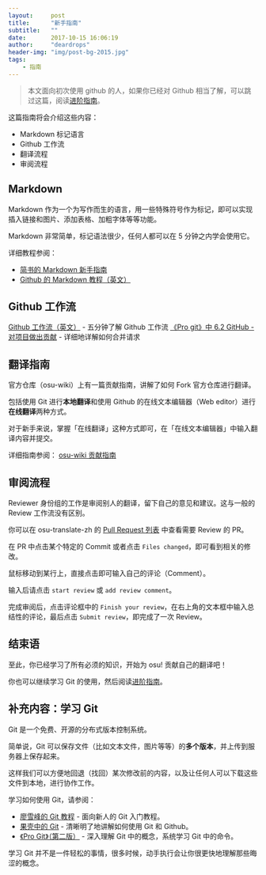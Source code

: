 ```yaml
---
layout:     post
title:      "新手指南"
subtitle:   ""
date:       2017-10-15 16:06:19
author:     "deardrops"
header-img: "img/post-bg-2015.jpg"
tags:
    - 指南
---
```


> 本文面向初次使用 github 的人，如果你已经对 Github 相当了解，可以跳过这篇，阅读[进阶指南](https://osu-translate-zh.github.io/2017/10/15/advance-guide)。

这篇指南将会介绍这些内容：

- Markdown 标记语言
- Github 工作流
- 翻译流程
- 审阅流程

## Markdown

Markdown 作为一个为写作而生的语言，用一些特殊符号作为标记，即可以实现插入链接和图片、添加表格、加粗字体等等功能。

Markdown 非常简单，标记语法很少，任何人都可以在 5 分钟之内学会使用它。

详细教程参阅：
- [简书的 Markdown 新手指南](http://www.jianshu.com/p/q81RER)
- [Github 的 Markdown 教程（英文）](https://guides.github.com/features/mastering-markdown/)

## Github 工作流

[Github 工作流（英文）](https://guides.github.com/introduction/flow/) - 五分钟了解 Github 工作流
[《Pro git》中 6.2 GitHub - 对项目做出贡献](https://git-scm.com/book/zh/v2/GitHub-%E5%AF%B9%E9%A1%B9%E7%9B%AE%E5%81%9A%E5%87%BA%E8%B4%A1%E7%8C%AE) - 详细地详解如何合并请求

## 翻译指南

官方仓库（osu-wiki）上有一篇贡献指南，讲解了如何 Fork 官方仓库进行翻译。

包括使用 Git 进行**本地翻译**和使用 Github 的在线文本编辑器（Web editor）进行**在线翻译**两种方式。

对于新手来说，掌握「在线翻译」这种方式即可，在「在线文本编辑器」中输入翻译内容并提交。

详细指南参阅：
[osu-wiki 贡献指南](https://osu.ppy.sh/help/wiki/osu!wiki_contribution_guide)

## 审阅流程

Reviewer 身份组的工作是审阅别人的翻译，留下自己的意见和建议。这与一般的 Review 工作流没有区别。

你可以在 osu-translate-zh 的 [Pull Request 列表](https://github.com/osu-translate-zh/osu-wiki/pulls) 中查看需要 Review 的 PR。

在 PR 中点击某个特定的 Commit 或者点击 `Files changed`，即可看到相关的修改。

鼠标移动到某行上，直接点击即可输入自己的评论（Comment）。

输入后请点击 `start review` 或 `add review comment`。

完成审阅后，点击评论框中的 `Finish your review`，在右上角的文本框中输入总结性的评论，最后点击 `Submit review`，即完成了一次 Review。

## 结束语

至此，你已经学习了所有必须的知识，开始为 osu! 贡献自己的翻译吧！

你也可以继续学习 Git 的使用，然后阅读[进阶指南](https://osu-translate-zh.github.io/2017/10/15/advance-guide)。

## 补充内容：学习 Git

Git 是一个免费、开源的分布式版本控制系统。

简单说，Git 可以保存文件（比如文本文件，图片等等）的**多个版本**，并上传到服务器上保存起来。

这样我们可以方便地回退（找回）某次修改前的内容，以及让任何人可以下载这些文件到本地，进行协作工作。

学习如何使用 Git，请参阅：
- [廖雪峰的 Git 教程](https://www.liaoxuefeng.com/wiki/0013739516305929606dd18361248578c67b8067c8c017b000) - 面向新人的 Git 入门教程。
- [果壳中的 Git](https://github.com/geeeeeeeeek/git-recipes/wiki) - 清晰明了地讲解如何使用 Git 和 Github。
- [《Pro Git》（第二版）](https://git-scm.com/book/zh/v2) - 深入理解 Git 中的概念，系统学习 Git 中的命令。

学习 Git 并不是一件轻松的事情，很多时候，动手执行会让你很更快地理解那些晦涩的概念。
